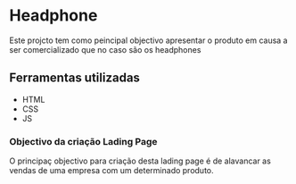 <h1>Headphone</h1>
<p>Este projcto tem como peincipal objectivo apresentar o produto em causa a ser comercializado que no caso são os headphones</p>

<h2>Ferramentas utilizadas</h2>
<ul>
  <li>HTML</li>
  <li>CSS</li>
  <li>JS</li>
</ul>

<h3>Objectivo da criação Lading Page</h3>
<p>O principaç objectivo para criação desta lading page é de alavancar as vendas de uma empresa com um determinado produto.</p>
